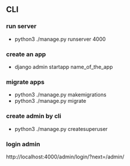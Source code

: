 ## CLI

### run server
- python3 ./manage.py runserver 4000
### create an app
- django admin startapp name_of_the_app
### migrate apps
- python3 ./manage.py makemigrations
- python3 ./manage.py migrate

### create admin by cli
- python3 ./manage.py createsuperuser

### login admin
http://localhost:4000/admin/login/?next=/admin/